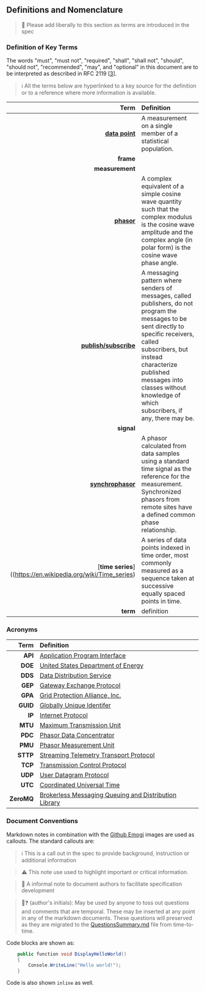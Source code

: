 ## Definitions and Nomenclature

> :construction: Please add liberally to this section as terms are introduced in the spec

### Definition of Key Terms

The words "must", "must not", "required", "shall", "shall not", "should", "should not", "recommended", "may", and "optional" in this document are to be interpreted as described in RFC 2119 [[3](References.md#user-content-ref3)].

>:information_source: All the terms below are hyperlinked to a key source for the definition or to a reference where more information is available.

| Term | Definition |
|-----:|:-----------|
| [**data point**](https://en.wikipedia.org/wiki/Data_point) | A measurement on a single member of a statistical population. |
| **frame** | |
| **measurement** | |
| [**phasor**](https://en.wikipedia.org/wiki/Phasor) | A complex equivalent of a simple cosine wave quantity such that the complex modulus is the cosine wave amplitude and the complex angle (in polar form) is the cosine wave phase angle. |
| [**publish/subscribe**](https://en.wikipedia.org/wiki/Publish%E2%80%93subscribe_pattern) | A messaging pattern where senders of messages, called publishers, do not program the messages to be sent directly to specific receivers, called subscribers, but instead characterize published messages into classes without knowledge of which subscribers, if any, there may be. |
| **signal** | |
| [**synchrophasor**](https://en.wikipedia.org/wiki/Phasor_measurement_unit) | A phasor calculated from data samples using a standard time signal as the reference for the measurement. Synchronized phasors from remote sites have a defined common phase relationship. |
| [**time series**]((https://en.wikipedia.org/wiki/Time_series) | A series of data points indexed in time order, most commonly measured as a sequence taken at successive equally spaced points in time. |
| **term** | definition |

### Acronyms

| Term | Definition |
|-----:|:-----------|
| <a name="API"></a>**API** | [Application Program Interface](https://en.wikipedia.org/wiki/Application_programming_interface) |
| <a name="DOE"></a>**DOE** | [United States Department of Energy](https://en.wikipedia.org/wiki/United_States_Department_of_Energy) |
| <a name="DDS"></a>**DDS** | [Data Distribution Service](https://en.wikipedia.org/wiki/Data_Distribution_Service) |
| <a name="GEP"></a>**GEP** | [Gateway Exchange Protocol](http://gridprotectionalliance.org/docs/products/gsf/gep-overview.pdf) |
| <a name="GPA"></a>**GPA** | [Grid Protection Alliance, Inc.](https://www.gridprotectionalliance.org/) |
| <a name="GUID"></a>**GUID** | [Globally Unique Identifer](https://en.wikipedia.org/wiki/Universally_unique_identifier) |
| <a name="IP"></a>**IP** | [Internet Protocol](https://en.wikipedia.org/wiki/Internet_Protocol) |
| <a name="MTU"></a>**MTU** | [Maximum Transmission Unit](https://en.wikipedia.org/wiki/Maximum_transmission_unit) |
| <a name="PDC"></a>**PDC** | [Phasor Data Concentrator](http://en.openei.org/wiki/Definition:Phasor_Data_Concentrator_%28PDC%29) |
| <a name="PMU"></a>**PMU** | [Phasor Measurement Unit](https://en.wikipedia.org/wiki/Phasor_measurement_unit) |
| <a name="STTP"></a>**STTP** | [Streaming Telemetry Transport Protocol](https://github.com/sttp/) |
| <a name="TCP"></a>**TCP** | [Transmission Control Protocol](https://en.wikipedia.org/wiki/Transmission_Control_Protocol) |
| <a name="UDP"></a>**UDP** | [User Datagram Protocol](https://en.wikipedia.org/wiki/User_Datagram_Protocol) |
| <a name="UTC"></a>**UTC** | [Coordinated Universal Time](https://en.wikipedia.org/wiki/Coordinated_Universal_Time) |
| <a name="ZeroMQ"></a>**ZeroMQ** | [Brokerless Messaging Queuing and Distribution Library](https://en.wikipedia.org/wiki/ZeroMQ) |

### Document Conventions

Markdown notes in combination with the [Github Emogi](https://gist.github.com/rxaviers/7360908) images are used as callouts.  The standard callouts are:


> :information_source: This is a call out in the spec to provide background, instruction or additional information

> :warning: This note use used to highlight important or critical information.

> :construction: A informal note to document authors to facilitate specification development

> :tomato::question: (author's initials): May be used by anyone to toss out questions and comments that are temporal. These may be inserted at any point in any of the markdown documents.  These questions will preserved as they are migrated to the [QuestionsSummary.md](QuestionsSummary.md) file from time-to-time.

Code blocks are shown as:
```C#
    public function void DisplayHelloWorld()
    {
        Console.WriteLine("Hello world!");
    }
```

Code is also shown `inline` as well.
